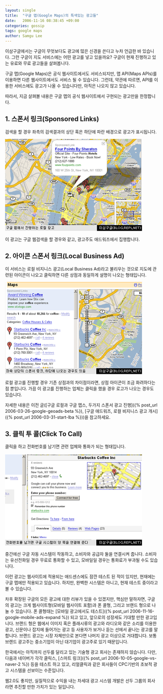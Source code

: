 ```yaml
---
layout: single
title:  "구글 맵(Google Maps)의 특색있는 광고들"
date:   2006-11-16 08:38:45 +09:00
categories: gossip
tags: google maps
author: Samgu Lee
---
```

이삼구글에서는 구글이 무엇보다도 광고에 많은 신경을 쓴다고 누차 언급한 바 있습니다. 그런 구글이 지도 서비스에는 어떤 광고를 넣고 있을까요? 구글이 현재 진행하고 있는 유료와 무료 광고들을 살펴봅니다.

구글 맵(Google Maps)은 공식 웹사이트에서도 서비스되지만, 맵 API(Maps APIs)를 이용하면 다른 웹사이트에서도 서비스 될 수 있습니다. 그런데, 약관에 따르면, API를 이용한 서비스에도 광고가 나올 수 있습니다만, 아직은 나오지 않고 있습니다.

따라서, 지금 살펴볼 내용은 구글 맵의 공식 웹사이트에서 구현되는 광고만을 한정합니다.

## 1. 스폰서 링크(Sponsored Links)

검색을 할 경우 좌측의 검색결과의 상단 혹은 하단에 파란 배경으로 광고가 표시됩니다.

![구글 맵의 스폰서 링크](/assets/local_ad_on_maps.gif)

이 광고는 구글 웹검색을 할 경우와 같고, 광고주도 애드워즈에서 집행합니다.

## 2. 아이콘 스폰서 링크(Local Business Ad)

이 서비스는 로컬 비지니스 광고(Local Business Ad)라고 불리우는 것으로 지도에 관련된 아이콘이 나오고 클릭하면 다른 상점과 동일하게 설명이 나오는 형태입니다.

![구글 맵의 로컬 광고](/assets/slink_on_maps.gif)

로컬 광고를 진행할 경우 기존 상점과의 차이점이라면, 상점 아이콘이 조금 화려하다는 점 뿐입니다. 가끔 이 광고를 진행하는 업체는 클릭을 했을 경우 로고가 나오는 경우도 있습니다.

자세한 내용은 이전 글([구글 로컬과 구글 맵스, 두가지 스폰서 광고 진행]({% post_url 2006-03-26-google-geoads-beta %}), [구글 애드워즈, 로컬 비지니스 광고 개시]({% post_url 2006-03-31-start-lba %}))을 참고하세요.

## 3. 클릭 투 콜(Click To Call)

클릭을 하고 전화번호를 남기면 관련 업체와 통화가 되는 형태입니다.

![구글 맵의 클릭 투 콜 광고](/assets/call_on_maps.gif)

중간에선 구글 자동 시스템이 작동하고, 소비자와 공급자 둘을 연결시켜 줍니다. 소비자는 유선전화일 경우 무료로 통화할 수 있고, 모바일일 경우는 통화료가 부과될 수도 있습니다.

이런 광고는 웹사이트에 적용되는 애드센스에도 잠깐 테스트 된 적이 있지만, 현재에는 구글 맵에만 적용되고 있습니다. 하지만, 완벽한 시스템은 아니고, 현재 테스트 중이라고 볼 수 있습니다.

차후 확장된 구글의 모든 광고에 대한 리뷰가 있을 수 있겠지만, 핵심만 말하자면, 구글의 광고는 크게 웹사이트형(모바일 웹사이트 포함)과 폰 콜형, 그리고 브랜드 형으로 나눌 수 있습니다. 폰 콜형태는 [모바일 광고에서도 테스트]({% post_url 2006-11-16-google-mobile-ads-expand %}) 되고 있고, 앞으로의 성장세도 기대할 만한 광고입니다. 브랜드 형은 웹에서 이미지 혹은 플래시류의 광고와 라디오와 같은 소리를 이용한 광고, 신문이나 잡지에 들어가는 광고 등 사용자가 보거나 듣는 선에서 끝나는 광고를 말합니다. 브랜드 광고는 시장 자체만으로 본다면 나머지 광고 이상으로 거대합니다. 보통 브랜드 광고주는 중소기업이 아닌 대기업이 광고주로 있기 때문입니다.

한국에서는 아직까지 선두를 달리고 있는 기술형 광고 회사는 존재하지 않습니다. 다만, 다음과 네이버가 각각 클릭스, [스마트 링크]({% post_url 2006-10-05-google-vs-naver-2 %}) 등을 테스트 하고 있고, 리얼클릭과 같은 회사들이 CPC기반의 초보적 광고 시스템을 선보이는 수준입니다.

웹2.0도 좋지만, 실질적으로 수익을 내는 차세대 광고 시스템 개발은 선두 그룹의 회사라면 추진할 만한 가치가 있는 일입니다.
